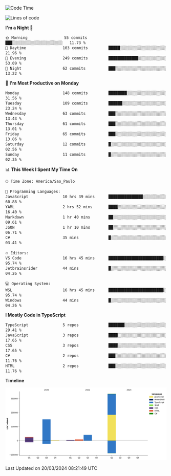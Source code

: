 <!--START_SECTION:waka-->
![Code Time](http://img.shields.io/badge/Code%20Time-2%2C365%20hrs%2059%20mins-blue)

![Lines of code](https://img.shields.io/badge/From%20Hello%20World%20I%27ve%20Written-564.1%20thousand%20lines%20of%20code-blue)

**I'm a Night 🦉** 

```text
🌞 Morning                55 commits          ███░░░░░░░░░░░░░░░░░░░░░░   11.73 % 
🌆 Daytime                103 commits         █████░░░░░░░░░░░░░░░░░░░░   21.96 % 
🌃 Evening                249 commits         █████████████░░░░░░░░░░░░   53.09 % 
🌙 Night                  62 commits          ███░░░░░░░░░░░░░░░░░░░░░░   13.22 % 
```
📅 **I'm Most Productive on Monday** 

```text
Monday                   148 commits         ████████░░░░░░░░░░░░░░░░░   31.56 % 
Tuesday                  109 commits         ██████░░░░░░░░░░░░░░░░░░░   23.24 % 
Wednesday                63 commits          ███░░░░░░░░░░░░░░░░░░░░░░   13.43 % 
Thursday                 61 commits          ███░░░░░░░░░░░░░░░░░░░░░░   13.01 % 
Friday                   65 commits          ███░░░░░░░░░░░░░░░░░░░░░░   13.86 % 
Saturday                 12 commits          █░░░░░░░░░░░░░░░░░░░░░░░░   02.56 % 
Sunday                   11 commits          █░░░░░░░░░░░░░░░░░░░░░░░░   02.35 % 
```


📊 **This Week I Spent My Time On** 

```text
🕑︎ Time Zone: America/Sao_Paulo

💬 Programming Languages: 
JavaScript               10 hrs 39 mins      ███████████████░░░░░░░░░░   60.88 % 
YAML                     2 hrs 52 mins       ████░░░░░░░░░░░░░░░░░░░░░   16.40 % 
Markdown                 1 hr 40 mins        ██░░░░░░░░░░░░░░░░░░░░░░░   09.61 % 
JSON                     1 hr 10 mins        ██░░░░░░░░░░░░░░░░░░░░░░░   06.71 % 
C#                       35 mins             █░░░░░░░░░░░░░░░░░░░░░░░░   03.41 % 

🔥 Editors: 
VS Code                  16 hrs 45 mins      ████████████████████████░   95.74 % 
Jetbrainsrider           44 mins             █░░░░░░░░░░░░░░░░░░░░░░░░   04.26 % 

💻 Operating System: 
WSL                      16 hrs 45 mins      ████████████████████████░   95.74 % 
Windows                  44 mins             █░░░░░░░░░░░░░░░░░░░░░░░░   04.26 % 
```

**I Mostly Code in TypeScript** 

```text
TypeScript               5 repos             ███████░░░░░░░░░░░░░░░░░░   29.41 % 
JavaScript               3 repos             ████░░░░░░░░░░░░░░░░░░░░░   17.65 % 
CSS                      3 repos             ████░░░░░░░░░░░░░░░░░░░░░   17.65 % 
C#                       2 repos             ███░░░░░░░░░░░░░░░░░░░░░░   11.76 % 
HTML                     2 repos             ███░░░░░░░░░░░░░░░░░░░░░░   11.76 % 
```



**Timeline**

![Lines of Code chart](https://raw.githubusercontent.com/jonhoffmam/jonhoffmam/master/assets/bar_graph.png)


 Last Updated on 20/03/2024 08:21:49 UTC
<!--END_SECTION:waka-->
